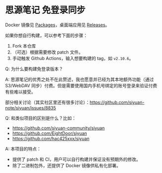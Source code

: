 # 思源笔记 免登录同步

Docker 镜像见 [Packages](https://github.com/zerolfx/siyuan-pro/pkgs/container/siyuan-pro)，桌面端应用见 [Releases](https://github.com/zerolfx/siyuan-pro/releases)。

如果你想自行构建，可以参考下面的步骤：

1. Fork 本仓库
2. （可选）根据需要修改 patch 文件。
3. 手动触发 Github Actions，输入想要构建的 tag，如 `v2.10.6`。 

Q: 为什么要构建免登录版本？

A: 思源笔记的优秀之处不在此赘述，我也愿意并已经为其本地额外功能（通过 S3/WebDAV 同步）付费。但是需要使用国内手机号绑定的账号登录来验证付费有些难以接受。 

部分相关讨论（其实社区里还有很多讨论）：https://github.com/siyuan-note/siyuan/issues/8835

Q: 和类似项目的区别是什么？比如：
- https://github.com/siyuan-community/siyuan
- https://github.com/EightDoor/siyuan
- https://github.com/hac425xxx/siyuan

A: 本项目的特点：
- 提供了 patch 和 CI，用户可以自行构建并保证没有预期外的修改。
- 除了二进制包外，还提供了 Docker 镜像供私有化部署。